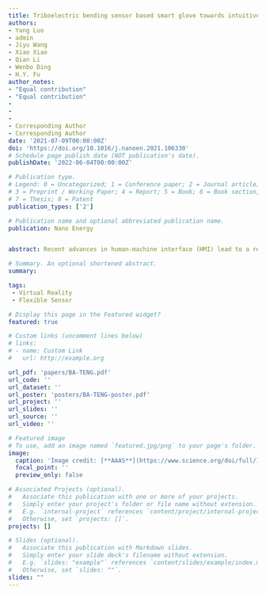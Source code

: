 ```yaml
---
title: Triboelectric bending sensor based smart glove towards intuitive multi-dimensional human-machine interfaces
authors: 
- Yang Luo
- admin
- Jiyu Wang
- Xiao Xiao
- Qian Li
- Wenbo Ding
- H.Y. Fu
author_notes:
- "Equal contribution"
- "Equal contribution"
-
-
-
- Corresponding Author
- Corresponding Author
date: '2021-07-09T00:00:00Z'
doi: 'https://doi.org/10.1016/j.nanoen.2021.106330'
# Schedule page publish date (NOT publication's date).
publishDate: '2022-06-04T00:00:00Z'

# Publication type.
# Legend: 0 = Uncategorized; 1 = Conference paper; 2 = Journal article;
# 3 = Preprint / Working Paper; 4 = Report; 5 = Book; 6 = Book section;
# 7 = Thesis; 8 = Patent
publication_types: ['2']

# Publication name and optional abbreviated publication name.
publication: Nano Energy


abstract: Recent advances in human-machine interface (HMI) lead to a renewed interest in creating intuitive and immersive interaction. Here, we designed a simple-structured and high-resolution bending angle triboelectric sensor named bending-angle triboelectric nanogenerator (BA-TENG) to construct a glove-based multi-dimen- sional HMI. With the assistance of a customized print circuit board (PCB), the glove-based HMI exhibits high sensitivity and low crosstalk in real-time multi-channel finger motion sensing. The signal-to-noise ratio (SNR) is improved by 19.36 dB. By systematically extracting and analyzing the multi-dimensional signal features of the BA-TENG, intuitive multi-dimensional HMIs were realized for smart-home, advanced robotic control, and a virtual keyboard with user recognition functionality. The classification accuracy of the virtual keyboard for seven users reached 93.1% by leveraging the advanced machine learning technique. The proposed BA-TENG-based smart glove reveals its potential as a solution for minimalist-design and intuitive multi-dimensional HMI, promising in diversified areas, including the Internet of things (IoT), assistive technology, and intelligent recognition systems.

# Summary. An optional shortened abstract.
summary: 

tags:
 - Virtual Reality
 - Flexible Sensor

# Display this page in the Featured widget?
featured: true

# Custom links (uncomment lines below)
# links:
# - name: Custom Link
#   url: http://example.org

url_pdf: 'papers/BA-TENG.pdf'
url_code: ''
url_dataset: ''
url_poster: 'posters/BA-TENG-poster.pdf'
url_project: ''
url_slides: ''
url_source: ''
url_video: ''

# Featured image
# To use, add an image named `featured.jpg/png` to your page's folder.
image:
  caption: 'Image credit: [**AAAS**](https://www.science.org/doi/full/10.1126/sciadv.abl3742)'
  focal_point: ''
  preview_only: false

# Associated Projects (optional).
#   Associate this publication with one or more of your projects.
#   Simply enter your project's folder or file name without extension.
#   E.g. `internal-project` references `content/project/internal-project/index.md`.
#   Otherwise, set `projects: []`.
projects: []

# Slides (optional).
#   Associate this publication with Markdown slides.
#   Simply enter your slide deck's filename without extension.
#   E.g. `slides: "example"` references `content/slides/example/index.md`.
#   Otherwise, set `slides: ""`.
slides: ""
---
```

